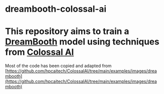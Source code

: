 # dreambooth-colossal-ai

# This repository aims to train a [DreamBooth](https://arxiv.org/abs/2208.12242) model using techniques from [Colossal AI](https://github.com/hpcaitech/ColossalAI/tree/main)

Most of the code has been copied and adapted from [https://github.com/hpcaitech/ColossalAI/tree/main/examples/images/dreambooth](https://github.com/hpcaitech/ColossalAI/tree/main/examples/images/dreambooth)
